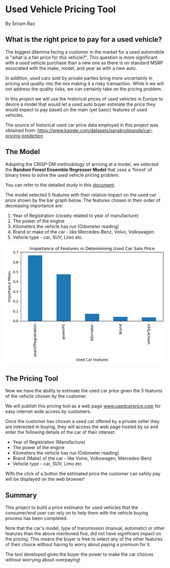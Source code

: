 # Used Vehicle Pricing Tool

By Sriram Rao

## What is the right price to pay for a used vehicle?

The biggest dilemma facing a customer in the market for a used automobile is "what is a fair price for this vehicle?". This question is more significant with a used vehicle purchase than a new one as there is no standard MSRP associated with the make, model, and year as with a new auto. 

In addition, used cars sold by private parties bring more uncertainly in pricing and quality into the mix making it a risky transaction. While it we will not address the quality risks, we can certainly take on the pricing problem. 

In this project we will use the historical prices of used vehicles in Europe to device a model that would let a used auto buyer estimate the price they would expect to pay based on the main (yet basic) features of used vehicles.

The source of historical used car price data employed in this project was obtained from: https://www.kaggle.com/datasets/sanskrutipanda/car-pricing-prediction


## The Model

Adopting the CRISP-DM methodology of arriving at a model, we selected the **Random Forest Ensemble Regressor Model** that uses a 'forest' of binary trees to solve the used vehicle pricing problem.

You can refer to the detailed study in this [document](Cars-SriramRao.ipynb).

The model selected 5 features with their relative impact on the used car price shown by the bar graph below. The features chosen in their order of decreasing importance are:

1. Year of Registration (closely related to year of manufacture)
2. The power of the engine
3. Kilometers the vehicle has run (Odometer reading)
4. Brand or make of the car - like Mercedes-Benz, Volvo, Volkswagen  
5. Vehicle type - car, SUV, Limo etc.

![CarFeatures](Cars-SriramRao.png)

## The Pricing Tool

Now we have the ability to estimate the used car price given the 5 features of the vehicle chosen by the customer.

We will publish this pricing tool as a web page www.usedcarprice.com for easy internet wide access by customers.

Once the customer has chosen a used car offered by a private seller they are interested in buying, they will access the web page hosted by us and enter the following details of the car of their interest:

* Year of Registration (Manufacture)
* The power of the engine
* Kilometers the vehicle has run (Odometer reading)
* Brand (Make) of the car - like Volvo, Volkswagen, Mercedes-Benz
* Vehicle type - car, SUV, Limo etc

With the click of a button the estimated price the customer can safely pay will be displayed on the web browser!


## Summary

This project to build a price estimator for used vehicles that the consumer/end user can rely on to help them with the vehicle buying process has been completed. 

Note that the car's model, type of transmission (manual, automatic) or other features than the above mentioned five, did not have significant impact on the pricing. This means the buyer is free to select any of the other features of their choice without having to worry about paying a premium for it.

The tool developed gives the buyer the power to make the car choices without worrying about overpaying!
